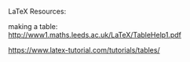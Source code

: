 LaTeX Resources:  
  
making a table:  
http://www1.maths.leeds.ac.uk/LaTeX/TableHelp1.pdf  

https://www.latex-tutorial.com/tutorials/tables/  